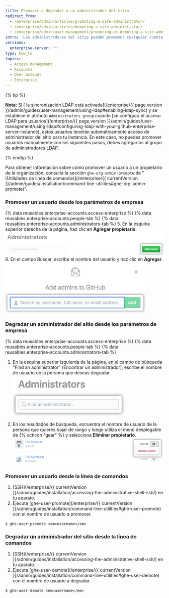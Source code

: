 ```yaml
---
title: Promover o degradar a un administrador del sitio
redirect_from:
  - /enterprise/admin/articles/promoting-a-site-administrator/
  - /enterprise/admin/articles/demoting-a-site-administrator/
  - /enterprise/admin/user-management/promoting-or-demoting-a-site-administrator
intro: 'Los administradores del sitio pueden promover cualquier cuenta de usuarios normales a un administrador del sitio, así como degradar a otros administradores del sitio a usuarios normales.'
versions:
  enterprise-server: '*'
type: how_to
topics:
  - Access management
  - Accounts
  - User account
  - Enterprise
---
```


{% tip %}

**Nota:** Si [ la sincronización LDAP está activada](/enterprise/{{ page.version }}/admin/guides/user-management/using-ldap#enabling-ldap-sync) y se establece el atributo `Administrators group` cuando [se configura el acceso LDAP para usuarios](/enterprise/{{ page.version }}/admin/guides/user-management/using-ldap#configuring-ldap-with-your-github-enterprise-server-instance), estos usuarios tendrán automáticamente acceso de administrador del sitio para tu instancia. En este caso, no puedes promover usuarios manualmente con los siguientes pasos, debes agregarlos al grupo de administradores LDAP.

{% endtip %}

Para obtener información sobre cómo promover un usuario a un propietario de la organización, consulta la sección `ghe-org-admin-promote` de "[Utilidades de línea de comandos](/enterprise/{{ currentVersion }}/admin/guides/installation/command-line-utilities#ghe-org-admin-promote)".

### Promover un usuario desde los parámetros de empresa

{% data reusables.enterprise-accounts.access-enterprise %}
{% data reusables.enterprise-accounts.people-tab %}
{% data reusables.enterprise-accounts.administrators-tab %}
5. En la esquina superior derecha de la página, haz clic en **Agregar propietario**. ![Botón para agregar un administrador](/assets/images/help/business-accounts/business-account-add-admin-button.png)
6. En el campo Buscar, escribe el nombre del usuario y haz clic en **Agregar**. ![Campo de búsqueda para agregar un administrador](/assets/images/help/business-accounts/business-account-search-to-add-admin.png)

### Degradar un administrador del sitio desde los parámetros de empresa

{% data reusables.enterprise-accounts.access-enterprise %}
{% data reusables.enterprise-accounts.people-tab %}
{% data reusables.enterprise-accounts.administrators-tab %}
1. En la esquina superior izquierda de la página, en el campo de búsqueda "Find an administrator" (Encontrar un administrador), escribe el nombre de usuario de la persona que deseas degradar. ![Campo de búsqueda para encontrar un administrador](/assets/images/help/business-accounts/business-account-search-for-admin.png)

1. En los resultados de búsqueda, encuentra el nombre de usuario de la persona que quieres bajar de rango y luego utiliza el menú desplegable de {% octicon "gear" %} y selecciona **Eliminar propietario**. ![Eliminar de la opción de empresa](/assets/images/help/business-accounts/demote-admin-button.png)

### Promover un usuario desde la línea de comandos

1. [SSH](/enterprise/{{ currentVersion }}/admin/guides/installation/accessing-the-administrative-shell-ssh/) en tu aparato.
2. Ejecuta [ghe-user-promote](/enterprise/{{ currentVersion }}/admin/guides/installation/command-line-utilities#ghe-user-promote) con el nombre de usuario a promover.
  ```shell
  $ ghe-user-promote <em>username</em>
  ```

### Degradar un administrador del sitio desde la línea de comandos

1. [SSH](/enterprise/{{ currentVersion }}/admin/guides/installation/accessing-the-administrative-shell-ssh/) en tu aparato.
2. Ejecuta [ghe-user-demote](/enterprise/{{ currentVersion }}/admin/guides/installation/command-line-utilities#ghe-user-demote) con el nombre de usuario a degradar.
  ```shell
  $ ghe-user-demote <em>username</em>
  ```
